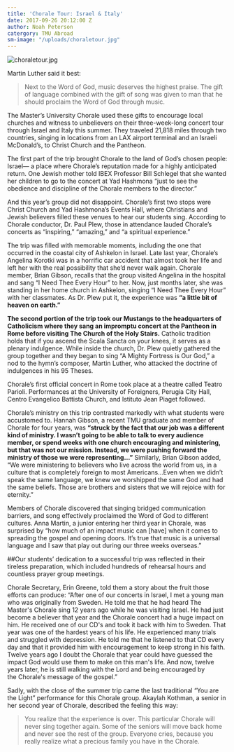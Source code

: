 ```yaml
---
title: 'Chorale Tour: Israel & Italy'
date: 2017-09-26 20:12:00 Z
author: Noah Peterson
catergory: TMU Abroad
sm-image: "/uploads/choraletour.jpg"
---
```


![choraletour.jpg](/uploads/choraletour.jpg)

Martin Luther said it best: 

> Next to the Word of God, music deserves the highest praise. The gift of language combined with the gift of song was given to man that he should proclaim the Word of God through music.

The Master’s University Chorale used these gifts to encourage local churches and witness to unbelievers on their three-week-long concert tour through Israel and Italy this summer. They traveled 21,818 miles through two countries, singing in locations from an LAX airport terminal and an Israeli McDonald’s, to Christ Church and the Pantheon.

The first part of the trip brought Chorale to the land of God’s chosen people: Israel— a place where Chorale’s reputation made for a highly anticipated return. One Jewish mother told IBEX Professor Bill Schlegel that she wanted her children to go to the concert at Yad Hashmona “just to see the obedience and discipline of the Chorale members to the director.” 

And this year’s group did not disappoint. Chorale’s first two stops were Christ Church and Yad Hashmona’s Events Hall, where Christians and Jewish believers filled these venues to hear our students sing. According to Chorale conductor, Dr. Paul Plew, those in attendance lauded Chorale’s concerts as “inspiring,” “amazing,” and “a spiritual experience.”

The trip was filled with memorable moments, including the one that occurred in the coastal city of Ashkelon in Israel. Late last year, Chorale’s Angelina Korotki was in a horrific car accident that almost took her life and left her with the real possibility that she’d never walk again. Chorale member, Brian Gibson, recalls that the group visited Angelina in the hospital and sang “I Need Thee Every Hour” to her. Now, just months later, she was standing in her home church in Ashkelon, singing “I Need Thee Every Hour” with her classmates. As Dr. Plew put it, the experience was **“a little bit of heaven on earth.”**

**The second portion of the trip took our Mustangs to the headquarters of Catholicism where they sang an impromptu concert at the Pantheon in Rome before visiting The Church of the Holy Stairs.** Catholic tradition holds that if you ascend the Scala Sancta on your knees, it serves as a plenary indulgence. While inside the church, Dr. Plew quietly gathered the group together and they began to sing “A Mighty Fortress is Our God,” a nod to the hymn’s composer, Martin Luther, who attacked the doctrine of indulgences in his 95 Theses.

Chorale’s first official concert in Rome took place at a theatre called Teatro Parioli. Performances at the University of Foreigners, Perugia City Hall, Centro Evangelico Battista Church, and Istituto Jean Piaget followed.

Chorale’s ministry on this trip contrasted markedly with what students were accustomed to. Hannah Gibson, a recent TMU graduate and member of Chorale for four years, was **“struck by the fact that our job was a different kind of ministry. I wasn’t going to be able to talk to every audience member, or spend weeks with one church encouraging and ministering, but that was not our mission. Instead, we were pushing forward the ministry of those we were representing…”** Similarly, Brian Gibson added, “We were ministering to believers who live across the world from us, in a culture that is completely foreign to most Americans…Even when we didn’t speak the same language, we knew we worshipped the same God and had the same beliefs. Those are brothers and sisters that we will rejoice with for eternity.”

Members of Chorale discovered that singing bridged communication barriers, and song effectively proclaimed the Word of God to different cultures. Anna Martin, a junior entering her third year in Chorale, was surprised by “how much of an impact music can [have] when it comes to spreading the gospel and opening doors. It’s true that music is a universal language and I saw that play out during our three weeks overseas.”

##Our students’ dedication to a successful trip was reflected in their tireless preparation, which included hundreds of rehearsal hours and countless prayer group meetings. 

Chorale Secretary, Erin Greene, told them a story about the fruit those efforts can produce: “After one of our concerts in Israel, I met a young man who was originally from Sweden. He told me that he had heard The Master's Chorale sing 12 years ago while he was visiting Israel. He had just become a believer that year and the Chorale concert had a huge impact on him. He received one of our CD's and took it back with him to Sweden. That year was one of the hardest years of his life. He experienced many trials and struggled with depression. He told me that he listened to that CD every day and that it provided him with encouragement to keep strong in his faith. Twelve years ago I doubt the Chorale that year could have guessed the impact God would use them to make on this man's life. And now, twelve years later, he is still walking with the Lord and being encouraged by the Chorale's message of the gospel.”

Sadly, with the close of the summer trip came the last traditional “You are the Light” performance for this Chorale group. Akaylah Kothman, a senior in her second year of Chorale, described the feeling this way: 
> You realize that the experience is over. This particular Chorale will never sing together again. Some of the seniors will move back home and never see the rest of the group. Everyone cries, because you really realize what a precious family you have in the Chorale.
